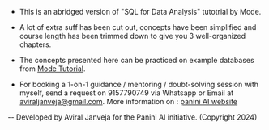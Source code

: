 - This is an abridged version of "SQL for Data Analysis" tutotrial by Mode.

- A lot of extra suff has been cut out, concepts have been simplified and course length has been trimmed down to give you 3 well-organized chapters.

- The concepts presented here can be practiced on example databases from [Mode Tutorial](https://mode.com/sql-tutorial).

- For booking a 1-on-1 guidance / mentoring / doubt-solving session with myself, send a request on 9157790749 via Whatsapp or Email at aviraljanveja@gmail.com. More information on : [panini AI website](https://aviraljanveja.my.canva.site/)

-- Developed by Aviral Janveja for the Panini AI initiative. (Copyright 2024)